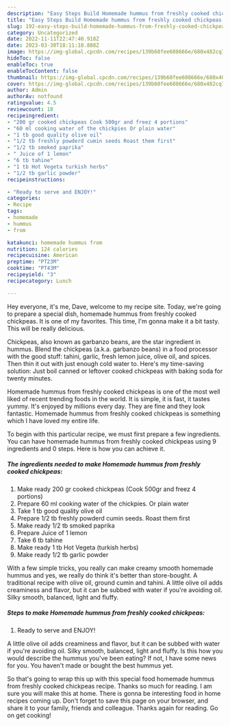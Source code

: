 ```yaml
---
description: "Easy Steps Build Homemade hummus from freshly cooked chickpeas the Very Delicious"
title: "Easy Steps Build Homemade hummus from freshly cooked chickpeas the Very Delicious"
slug: 192-easy-steps-build-homemade-hummus-from-freshly-cooked-chickpeas-the-very-delicious
category: Uncategorized
date: 2022-11-11T22:47:40.918Z
date: 2023-03-30T18:11:18.888Z
image: https://img-global.cpcdn.com/recipes/139b60fee608666e/680x482cq70/homemade-hummus-from-freshly-cooked-chickpeas-recipe-main-photo.jpg
hideToc: false
enableToc: true
enableTocContent: false
thumbnail: https://img-global.cpcdn.com/recipes/139b60fee608666e/680x482cq70/homemade-hummus-from-freshly-cooked-chickpeas-recipe-main-photo.jpg
cover: https://img-global.cpcdn.com/recipes/139b60fee608666e/680x482cq70/homemade-hummus-from-freshly-cooked-chickpeas-recipe-main-photo.jpg
author: Admin
authorAv: notfound
ratingvalue: 4.5
reviewcount: 18
recipeingredient:
- "200 gr cooked chickpeas Cook 500gr and freez 4 portions"
- "60 ml cooking water of the chickpies Or plain water"
- "1 tb good quality olive oil"
- "1/2 tb freshly powderd cumin seeds Roast them first"
- "1/2 tb smoked paprika"
- " Juice of 1 lemon"
- "6 tb tahine"
- "1 tb Hot Vegeta turkish herbs"
- "1/2 tb garlic powder"
recipeinstructions:

- "Ready to serve and ENJOY!"
categories:
- Recipe
tags:
- homemade
- hummus
- from

katakunci: homemade hummus from 
nutrition: 124 calories
recipecuisine: American
preptime: "PT23M"
cooktime: "PT43M"
recipeyield: "3"
recipecategory: Lunch

---
```



Hey everyone, it's me, Dave, welcome to my recipe site. Today, we're going to prepare a special dish, homemade hummus from freshly cooked chickpeas. It is one of my favorites. This time, I'm gonna make it a bit tasty. This will be really delicious.

Chickpeas, also known as garbanzo beans, are the star ingredient in hummus. Blend the chickpeas (a.k.a. garbanzo beans) in a food processor with the good stuff: tahini, garlic, fresh lemon juice, olive oil, and spices. Then thin it out with just enough cold water to. Here&#39;s my time-saving solution: Just boil canned or leftover cooked chickpeas with baking soda for twenty minutes.

Homemade hummus from freshly cooked chickpeas is one of the most well liked of recent trending foods in the world. It is simple, it is fast, it tastes yummy. It's enjoyed by millions every day. They are fine and they look fantastic. Homemade hummus from freshly cooked chickpeas is something which I have loved my entire life.


To begin with this particular recipe, we must first prepare a few ingredients. You can have homemade hummus from freshly cooked chickpeas using 9 ingredients and 0 steps. Here is how you can achieve it.

<!--inarticleads1-->

##### The ingredients needed to make Homemade hummus from freshly cooked chickpeas:

1. Make ready 200 gr cooked chickpeas (Cook 500gr and freez 4 portions)
1. Prepare 60 ml cooking water of the chickpies. Or plain water
1. Take 1 tb good quality olive oil
1. Prepare 1/2 tb freshly powderd cumin seeds. Roast them first
1. Make ready 1/2 tb smoked paprika
1. Prepare  Juice of 1 lemon
1. Take 6 tb tahine
1. Make ready 1 tb Hot Vegeta (turkish herbs)
1. Make ready 1/2 tb garlic powder


With a few simple tricks, you really can make creamy smooth homemade hummus and yes, we really do think it&#39;s better than store-bought. A traditional recipe with olive oil, ground cumin and tahini. A little olive oil adds creaminess and flavor, but it can be subbed with water if you&#39;re avoiding oil. Silky smooth, balanced, light and fluffy. 

<!--inarticleads2-->

##### Steps to make Homemade hummus from freshly cooked chickpeas:


1. Ready to serve and ENJOY!

A little olive oil adds creaminess and flavor, but it can be subbed with water if you&#39;re avoiding oil. Silky smooth, balanced, light and fluffy. Is this how you would describe the hummus you&#39;ve been eating? If not, I have some news for you. You haven&#39;t made or bought the best hummus yet. 

So that's going to wrap this up with this special food homemade hummus from freshly cooked chickpeas recipe. Thanks so much for reading. I am sure you will make this at home. There is gonna be interesting food in home recipes coming up. Don't forget to save this page on your browser, and share it to your family, friends and colleague. Thanks again for reading. Go on get cooking!
